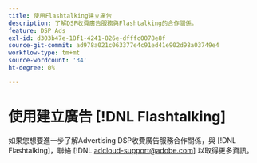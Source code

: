 ```yaml
---
title: 使用Flashtalking建立廣告
description: 了解DSP收費廣告服務與Flashtalking的合作關係。
feature: DSP Ads
exl-id: d303b47e-18f1-4241-826e-dfffc0078e8f
source-git-commit: ad978a021c063377e4c91ed41e902d98a03749e4
workflow-type: tm+mt
source-wordcount: '34'
ht-degree: 0%

---
```


# 使用建立廣告 [!DNL Flashtalking]

如果您想要進一步了解Advertising DSP收費廣告服務合作關係，與 [!DNL Flashtalking]，聯絡 [!DNL adcloud-support@adobe.com] 以取得更多資訊。
